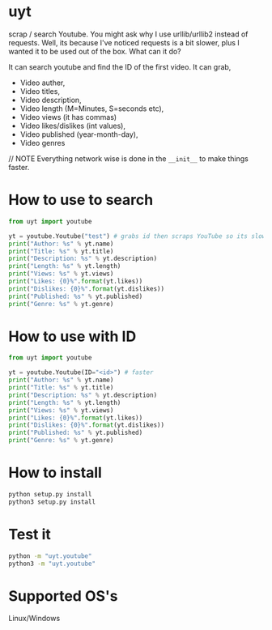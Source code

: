 # uyt
scrap / search Youtube. You might ask why I use urllib/urllib2 instead of requests. Well, its because I've noticed requests is a bit slower, plus I wanted it to be used out of the box. What can it do?

It can search youtube and find the ID of the first video.
It can grab,
- Video auther,
- Video titles, 
- Video description,
- Video length (M=Minutes, S=seconds etc),
- Video views (it has commas) 
- Video likes/dislikes (int values),
- Video published (year-month-day),
- Video genres

// NOTE
Everything network wise is done in the `__init__` to make things faster.

# How to use to search

```python
from uyt import youtube

yt = youtube.Youtube("test") # grabs id then scraps YouTube so its slower
print("Author: %s" % yt.name)
print("Title: %s" % yt.title)
print("Description: %s" % yt.description)
print("Length: %s" % yt.length)
print("Views: %s" % yt.views)
print("Likes: {0}%".format(yt.likes))
print("Dislikes: {0}%".format(yt.dislikes))
print("Published: %s" % yt.published)
print("Genre: %s" % yt.genre)
```
# How to use with ID
```python
from uyt import youtube

yt = youtube.Youtube(ID="<id>") # faster
print("Author: %s" % yt.name)
print("Title: %s" % yt.title)
print("Description: %s" % yt.description)
print("Length: %s" % yt.length)
print("Views: %s" % yt.views)
print("Likes: {0}%".format(yt.likes))
print("Dislikes: {0}%".format(yt.dislikes))
print("Published: %s" % yt.published)
print("Genre: %s" % yt.genre)
```

# How to install
```bash
python setup.py install
python3 setup.py install
```
# Test it
```bash
python -m "uyt.youtube"
python3 -m "uyt.youtube"
```
# Supported OS's

Linux/Windows
